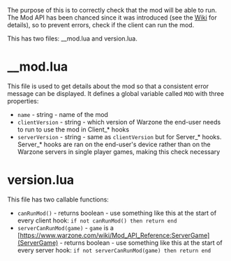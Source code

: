 The purpose of this is to correctly check that the mod will be able to run. The Mod API has been chanced since it was introduced (see the [Wiki](https://www.warzone.com/wiki/Mod_API_Reference#Newer_API_features) for details), so to prevent errors, check if the client can run the mod.

This has two files: __mod.lua and version.lua.
# __mod.lua
This file is used to get details about the mod so that a consistent error message can be displayed. It defines a global variable called <code>MOD</code> with three properties:
* `name` - string - name of the mod
* `clientVersion` - string - which version of Warzone the end-user needs to run to use the mod in Client_* hooks
* `serverVersion` - string - same as `clientVersion` but for Server_* hooks. Server_* hooks are ran on the end-user's device rather than on the Warzone servers in single player games, making this check necessary
# version.lua
This file has two callable functions:
* `canRunMod()` - returns boolean - use something like this at the start of every client hook: `if not canRunMod() then return end`
* `serverCanRunMod(game)` - `game` is a [https://www.warzone.com/wiki/Mod_API_Reference:ServerGame](ServerGame)  - returns boolean - use something like this at the start of every server hook: `if not serverCanRunMod(game) then return end`
